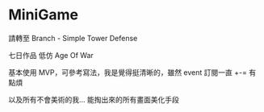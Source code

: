 # MiniGame

請轉至
 Branch - Simple Tower Defense
 
七日作品
低仿 Age Of War

基本使用 MVP，可參考寫法，我是覺得挺清晰的，雖然 event 訂閱一直 +-= 有點煩

以及所有不會美術的我...
能掏出來的所有畫面美化手段

